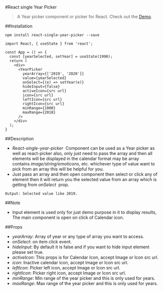 #React single Year Picker

>A Year picker component or picker for React.
>Check out the [Demo](https://react-year-picker.firebaseapp.com/).

##Installation

`npm install react-single-year-picker --save`

```
import React, { useState } from 'react';

const App = () => {
  const [yearSelected, setYear] = useState(1990);
  return (
    <div>
      <YearPicker
        yearArray={['2019', '2020']}
        value={yearSelected}
        onSelect={(e) => setYear(e)}
        hideInput={false}
        activeIcon={src url}
        icon={src url}
        leftIcon={src url}
        rightIcon={src url}
        minRange={1000}
        maxRange={2018}
      />
    </div>
  );
}
```
##Description
* *React-single-year-picker*  Component can be used as a Year picker as well as react-picker also, only just need to pass the array and then all elements will be displayed in the calendar format may be array contains *image/string/emoticons*, etc. whichever type of value want to pick from an array this will be helpful for you.
* Just pass an array and then open component then select or click any of element then it will return you the selected value from an array which is getting from *onSelect*  prop.

```onSelect={(e) => console.log(e)}
Output: Selected value like 2019.
```


##Note
* Input element is used only for just demo purpose in it to display results, The main component is open on click of Calendar icon. 
 
##Props

* *yearArray*: Array of year or any type of array you want to access.
* *onSelect*: on item click event.
* *hideInput*: By default it is false and if you want to hide input element please set true.
* *activeIcon*: This props is for Calendar Icon, accept Image or Icon src url.
* *icon*: Inactive calendar icon, accept Image or Icon src url.
* *leftIcon*: Picker left icon, accept Image or Icon src url.
* *rightIcon*: Picker right icon, accept Image or Icon src url.
* *minRange*: Min range of the year picker and this is only used for years.
* *maxRange*: Max range of the year picker and this is only used for years.
